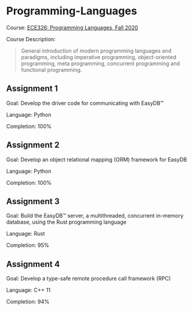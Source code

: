 # Programming-Languages #

Course: [ECE326: Programming Languages, Fall 2020](http://fs.csl.toronto.edu/~sunk/ece326.html) 

Course Description: 
> General introduction of modern programming languages and paradigms, including imperative programming, object-oriented programming, meta programming, concurrent programming and functional programming.  

## Assignment 1 ##

Goal: Develop the driver code for communicating with EasyDB™

Language: Python 

Completion: 100%

## Assignment 2 

Goal: Develop an object relational mapping (ORM) framework for EasyDB

Language: Python 

Completion: 100%

## Assignment 3 

Goal: Build the EasyDB™ server, a multithreaded, concurrent in-memory database, using the Rust programming language

Language: Rust 

Completion: 95%

## Assignment 4 

Goal: Develop a type-safe remote procedure call framework (RPC)

Language: C++ 11

Completion: 94%
